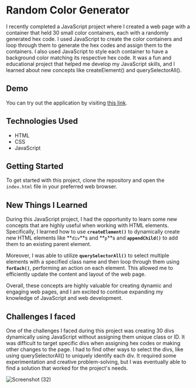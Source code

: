# Random Color Generator

I recently completed a JavaScript project where I created a web page with a container that held 30 small color containers, each with a randomly generated hex code. I used JavaScript to create the color containers and loop through them to generate the hex codes and assign them to the containers. I also used JavaScript to style each container to have a background color matching its respective hex code. It was a fun and educational project that helped me develop my JavaScript skills, and I learned about new concepts like createElement() and querySelectorAll().

## Demo

You can try out the application by visiting [this link](https://paribhandarkar.github.io/random-color-generator/).

## Technologies Used

- HTML
- CSS
- JavaScript

## Getting Started

To get started with this project, clone the repository and open the `index.html` file in your preferred web browser.

## New Things I Learned

During this JavaScript project, I had the opportunity to learn some new concepts that are highly useful when working with HTML elements. Specifically, I learned how to use **`createElement()`** to dynamically create new HTML elements like **`div`**s and **`p`**s and **`appendChild()`** to add them to an existing parent element.

Moreover, I was able to utilize **`querySelectorAll()`** to select multiple elements with a specified class name and then loop through them using **`forEach()`**, performing an action on each element. This allowed me to efficiently update the content and layout of the web page.

Overall, these concepts are highly valuable for creating dynamic and engaging web pages, and I am excited to continue expanding my knowledge of JavaScript and web development.

## Challenges I faced

One of the challenges I faced during this project was creating 30 divs dynamically using JavaScript without assigning them unique class or ID. It was difficult to target specific divs when assigning hex codes or making other changes to the page. I had to find other ways to select the divs, like using querySelectorAll() to uniquely identify each div. It required some experimentation and creative problem-solving, but I was eventually able to find a solution that worked for the project's needs.

![Screenshot (32)](https://github.com/paribhandarkar/random-color-generator/assets/76446574/8ac383d6-da07-4fc9-b544-53a12aaf1323)
